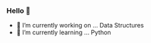 ### Hello 👋


- 🔭 I’m currently working on ... Data Structures 
- 🌱 I’m currently learning ... Python


